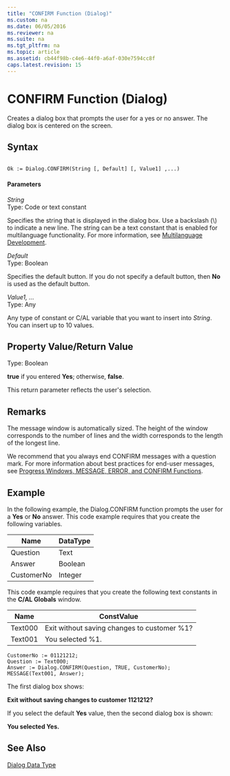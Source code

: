 ```yaml
---
title: "CONFIRM Function (Dialog)"
ms.custom: na
ms.date: 06/05/2016
ms.reviewer: na
ms.suite: na
ms.tgt_pltfrm: na
ms.topic: article
ms.assetid: cb44f98b-c4e6-44f0-a6af-030e7594cc8f
caps.latest.revision: 15
---
```

# CONFIRM Function (Dialog)
Creates a dialog box that prompts the user for a yes or no answer. The dialog box is centered on the screen.  
  
## Syntax  
  
```  
  
Ok := Dialog.CONFIRM(String [, Default] [, Value1] ,...)  
```  
  
#### Parameters  
 *String*  
 Type: Code or text constant  
  
 Specifies the string that is displayed in the dialog box. Use a backslash \(\\\) to indicate a new line. The string can be a text constant that is enabled for multilanguage functionality. For more information, see [Multilanguage Development](../dynamics-nav/Multilanguage-Development.md).  
  
 *Default*  
 Type: Boolean  
  
 Specifies the default button. If you do not specify a default button, then **No** is used as the default button.  
  
 *Value1, …*  
 Type: Any  
  
 Any type of constant or C\/AL variable that you want to insert into *String*. You can insert up to 10 values.  
  
## Property Value\/Return Value  
 Type: Boolean  
  
 **true** if you entered **Yes**; otherwise, **false**.  
  
 This return parameter reflects the user's selection.  
  
## Remarks  
 The message window is automatically sized. The height of the window corresponds to the number of lines and the width corresponds to the length of the longest line.  
  
 We recommend that you always end CONFIRM messages with a question mark. For more information about best practices for end\-user messages, see [Progress Windows, MESSAGE, ERROR, and CONFIRM Functions](../dynamics-nav/Progress-Windows--MESSAGE--ERROR--and-CONFIRM-Functions.md).  
  
## Example  
 In the following example, the Dialog.CONFIRM function prompts the user for a **Yes** or **No** answer. This code example requires that you create the following variables.  
  
|Name|DataType|  
|----------|--------------|  
|Question|Text|  
|Answer|Boolean|  
|CustomerNo|Integer|  
  
 This code example requires that you create the following text constants in the **C\/AL Globals** window.  
  
|Name|ConstValue|  
|----------|----------------|  
|Text000|Exit without saving changes to customer %1?|  
|Text001|You selected %1.|  
  
```  
CustomerNo := 01121212;  
Question := Text000;  
Answer := Dialog.CONFIRM(Question, TRUE, CustomerNo);  
MESSAGE(Text001, Answer);  
```  
  
 The first dialog box shows:  
  
 **Exit without saving changes to customer 1121212?**  
  
 If you select the default **Yes** value, then the second dialog box is shown:  
  
 **You selected Yes.**  
  
## See Also  
 [Dialog Data Type](../dynamics-nav/Dialog-Data-Type.md)